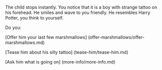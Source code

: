 The child stops instantly. You notice that it is a boy with strange tattoo on his forehead.
He smiles and wave to you friendly.
He resembles Harry Potter, you think to yourself.

Do you:

[Offer him your last few marshmallows] (offer-marshmallows/offer-marshmallows.md)

[Tease him about his silly tattoo] (tease-him/tease-him.md)

[Ask him what is going on] (more-info/more-info.md)